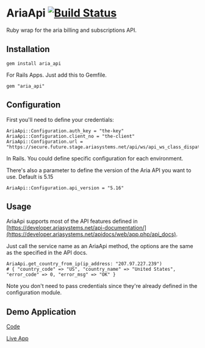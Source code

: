 # AriaApi [![Build Status](https://secure.travis-ci.org/jpemberthy/aria_api.png)](http://travis-ci.org/jpemberthy/aria_api)

Ruby wrap for the aria billing and subscriptions API.

## Installation

    gem install aria_api

For Rails Apps. Just add this to Gemfile.

    gem "aria_api"

## Configuration

First you'll need to define your credentials:

    AriaApi::Configuration.auth_key = "the-key"
    AriaApi::Configuration.client_no = "the-client"
    AriaApi::Configuration.url = "https://secure.future.stage.ariasystems.net/api/ws/api_ws_class_dispatcher.php"

In Rails. You could define specific configuration for each environment.

There's also a parameter to define the version of the Aria API you want to use. Default is 5.15

    AriaApi::Configuration.api_version = "5.16"


## Usage

AriaApi supports most of the API features defined in [https://developer.ariasystems.net/api-documentation/](https://developer.ariasystems.net/apidocs/web/app.php/api_docs).

Just call the service name as an AriaApi method, the options are the same as the specified in the API docs.

    AriaApi.get_country_from_ip(ip_address: "207.97.227.239")
    # { "country_code" => "US", "country_name" => "United States", "error_code" => 0, "error_msg" => "OK" }

Note you don't need to pass credentials since they're already defined in the configuration module.

## Demo Application

[Code](https://github.com/jpemberthy/aria_api_demo)

[Live App](http://aria-api-demo.herokuapp.com/)
